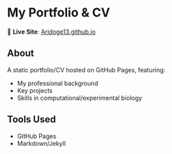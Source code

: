 # My Portfolio & CV  

🚀 **Live Site**: [Aridoge13.github.io](https://Aridoge13.github.io) 

## About  
A static portfolio/CV hosted on GitHub Pages, featuring:  
- My professional background  
- Key projects  
- Skills in computational/experimental biology  

## Tools Used  
- GitHub Pages  
- Markdown/Jekyll  
